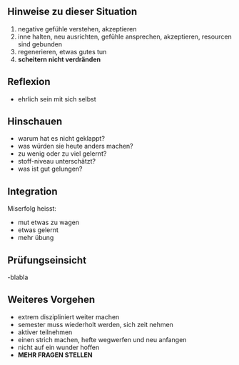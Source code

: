 
## Hinweise zu dieser Situation
1. negative gefühle verstehen, akzeptieren
2. inne halten, neu ausrichten, gefühle ansprechen, akzeptieren, resourcen sind gebunden
3. regenerieren, etwas gutes tun
4. **scheitern nicht verdränden**

## Reflexion
- ehrlich sein mit sich selbst

## Hinschauen
- warum hat es nicht geklappt?
- was würden sie heute anders machen?
- zu wenig oder zu viel gelernt?
- stoff-niveau unterschätzt?
- was ist gut gelungen?

## Integration
Miserfolg heisst:
- mut etwas zu wagen
- etwas gelernt
- mehr übung

## Prüfungseinsicht
-blabla

## Weiteres Vorgehen
- extrem diszipliniert weiter machen
- semester muss wiederholt werden, sich zeit nehmen
- aktiver teilnehmen
- einen strich machen, hefte wegwerfen und neu anfangen
- nicht auf ein wunder hoffen
- **MEHR FRAGEN STELLEN**

